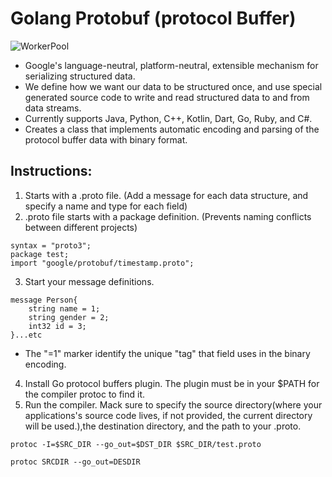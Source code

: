 # Golang Protobuf (protocol Buffer)
![WorkerPool](https://user-images.githubusercontent.com/71340325/186423274-41d6c626-12bc-473e-a848-3e39c8b79bd3.jpg)

*  Google's language-neutral, platform-neutral, extensible mechanism for serializing structured data.
*  We define how we want our data to be structured once, and use special generated source code to write and read structured data to and from data streams.
* Currently supports Java, Python, C++, Kotlin, Dart, Go, Ruby, and C#.
* Creates a class that implements automatic encoding and parsing of the protocol buffer data with binary format.

## Instructions:
1. Starts with a .proto file. (Add a message for each data structure, and specify a name and type for each field)
2. .proto file starts with a package definition. (Prevents naming conflicts between different projects)
```
syntax = "proto3";
package test;
import "google/protobuf/timestamp.proto";

```
3. Start your message definitions.
```
message Person{
    string name = 1;
    string gender = 2;
    int32 id = 3;
}...etc
```
* The "=1" marker identify the unique "tag" that field uses in the binary encoding.
4. Install Go protocol buffers plugin. The plugin must be in your $PATH for the compiler protoc to find it.
5. Run the compiler. Mack sure to specify the source directory(where your applications's source code lives, if not provided, the current directory will be used.),the destination directory, and the path to your .proto.
```
protoc -I=$SRC_DIR --go_out=$DST_DIR $SRC_DIR/test.proto
```
```
protoc SRCDIR --go_out=DESDIR
```
